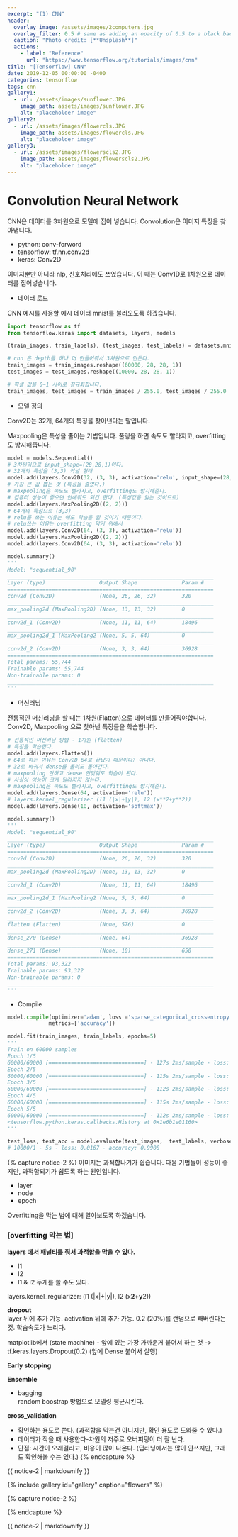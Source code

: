 ```yaml
---
excerpt: "(1) CNN"
header:
  overlay_image: /assets/images/2computers.jpg
  overlay_filter: 0.5 # same as adding an opacity of 0.5 to a black background
  caption: "Photo credit: [**Unsplash**]"
  actions:
    - label: "Reference"
      url: "https://www.tensorflow.org/tutorials/images/cnn"
title: "[Tensorflow] CNN"
date: 2019-12-05 00:00:00 -0400
categories: tensorflow
tags: cnn
gallery1:
  - url: /assets/images/sunflower.JPG
    image_path: assets/images/sunflower.JPG
    alt: "placeholder image"
gallery2:
  - url: /assets/images/flowercls.JPG
    image_path: assets/images/flowercls.JPG
    alt: "placeholder image"
gallery3:
  - url: /assets/images/flowerscls2.JPG
    image_path: assets/images/flowerscls2.JPG
    alt: "placeholder image"   
---
```




# Convolution Neural Network

CNN은 데이터를 3차원으로 모델에 집어 넣습니다.
Convolution은 이미지 특징을 찾아냅니다. 

- python: conv-forword 
- tensorflow: tf.nn.conv2d 
- keras: Conv2D

이미지뿐만 아니라 nlp, 신호처리에도 쓰였습니다. 이 때는 Conv1D로 1차원으로 데이터를 집어넣습니다.


- 데이터 로드 

CNN 예시를 사용할 예시 데이터 mnist를 불러오도록 하겠습니다.

```python
import tensorflow as tf
from tensorflow.keras import datasets, layers, models

(train_images, train_labels), (test_images, test_labels) = datasets.mnist.load_data()

# cnn 은 depth를 하나 더 만들어줘서 3차원으로 만든다. 
train_images = train_images.reshape((60000, 28, 28, 1))
test_images = test_images.reshape((10000, 28, 28, 1))

# 픽셀 값을 0~1 사이로 정규화합니다.
train_images, test_images = train_images / 255.0, test_images / 255.0
```

- 모델 정의

Conv2D는 32개, 64개의 특징을 찾아낸다는 말입니다. 

Maxpooling은 특성을 줄이는 기법입니다. 풀링을 하면 속도도 빨라지고, overfitting도 방지해줍니다. 


```python
model = models.Sequential()
# 3차원임으로 input_shape=(28,28,1)이다. 
# 32개의 특성을 (3,3) 커널 형태
model.add(layers.Conv2D(32, (3, 3), activation='relu', input_shape=(28, 28, 1)))
# 가장 큰 값 뽑는 것 (특성을 줄였다.)
# maxpooling은 속도도 빨라지고, overfitting도 방지해준다. 
# 컴퓨터 성능이 좋으면 안해줘도 되긴 한다. (특성값을 잃는 것이므로)
model.add(layers.MaxPooling2D((2, 2)))
# 64개의 특성으로 (3,3)
# relu를 쓰는 이유는 얘도 학습을 할 것이기 때문이다. 
# relu쓰는 이유는 overfitting 막기 위해서 
model.add(layers.Conv2D(64, (3, 3), activation='relu'))
model.add(layers.MaxPooling2D((2, 2)))
model.add(layers.Conv2D(64, (3, 3), activation='relu'))

model.summary()
'''
Model: "sequential_90"
_________________________________________________________________
Layer (type)                 Output Shape              Param #   
=================================================================
conv2d (Conv2D)              (None, 26, 26, 32)        320       
_________________________________________________________________
max_pooling2d (MaxPooling2D) (None, 13, 13, 32)        0         
_________________________________________________________________
conv2d_1 (Conv2D)            (None, 11, 11, 64)        18496     
_________________________________________________________________
max_pooling2d_1 (MaxPooling2 (None, 5, 5, 64)          0         
_________________________________________________________________
conv2d_2 (Conv2D)            (None, 3, 3, 64)          36928     
=================================================================
Total params: 55,744
Trainable params: 55,744
Non-trainable params: 0
_________________________________________________________________
'''
```

- 머신러닝 

전통적인 머신러닝을 할 때는 1차원(Flatten)으로 데이터를 만들어줘야합니다. 
Conv2D, Maxpooling 으로 찾아낸 특징들을 학습합니다. 

```python
# 전통적인 머신러닝 방법 - 1차원 (flatten)
# 특징을 학습한다. 
model.add(layers.Flatten())
# 64로 하는 이유는 Conv2D 64로 끝났기 때문이다? 아니다.
# 32로 바궈서 dense를 돌려도 돌아간다. 
# maxpooling 안하고 dense 안맞춰도 학습이 된다. 
# 사실상 성능이 크게 달라지지 않는다. 
# maxpooling은 속도도 빨라지고, overfitting도 방지해준다. 
model.add(layers.Dense(64, activation='relu'))
# layers.kernel_regularizer (l1 (|x|+|y|), l2 (x**2+y**2))
model.add(layers.Dense(10, activation='softmax'))

model.summary()
'''
Model: "sequential_90"
_________________________________________________________________
Layer (type)                 Output Shape              Param #   
=================================================================
conv2d (Conv2D)              (None, 26, 26, 32)        320       
_________________________________________________________________
max_pooling2d (MaxPooling2D) (None, 13, 13, 32)        0         
_________________________________________________________________
conv2d_1 (Conv2D)            (None, 11, 11, 64)        18496     
_________________________________________________________________
max_pooling2d_1 (MaxPooling2 (None, 5, 5, 64)          0         
_________________________________________________________________
conv2d_2 (Conv2D)            (None, 3, 3, 64)          36928     
_________________________________________________________________
flatten (Flatten)            (None, 576)               0         
_________________________________________________________________
dense_270 (Dense)            (None, 64)                36928     
_________________________________________________________________
dense_271 (Dense)            (None, 10)                650       
=================================================================
Total params: 93,322
Trainable params: 93,322
Non-trainable params: 0
_________________________________________________________________
'''
```

- Compile

```python
model.compile(optimizer='adam', loss ='sparse_categorical_crossentropy',
             metrics=['accuracy'])

model.fit(train_images, train_labels, epochs=5)
'''
Train on 60000 samples
Epoch 1/5
60000/60000 [==============================] - 127s 2ms/sample - loss: 0.1477 - accuracy: 0.9537
Epoch 2/5
60000/60000 [==============================] - 115s 2ms/sample - loss: 0.0472 - accuracy: 0.9853
Epoch 3/5
60000/60000 [==============================] - 112s 2ms/sample - loss: 0.0342 - accuracy: 0.9891
Epoch 4/5
60000/60000 [==============================] - 115s 2ms/sample - loss: 0.0249 - accuracy: 0.9922
Epoch 5/5
60000/60000 [==============================] - 112s 2ms/sample - loss: 0.0204 - accuracy: 0.9936
<tensorflow.python.keras.callbacks.History at 0x1e6b1e01160>
'''

test_loss, test_acc = model.evaluate(test_images,  test_labels, verbose=2)
# 10000/1 - 5s - loss: 0.0167 - accuracy: 0.9908
```




{% capture notice-2 %}
이미지는 과적합나기가 쉽습니다. 
다음 기법들이 성능이 좋지만, 과적합되기가 쉽도록 하는 원인입니다. 
- layer
- node
- epoch

Overfitting을 막는 법에 대해 알아보도록 하겠습니다. 

### [overfitting 막는 법]

**layers 에서 패널티를 줘서 과적합을 막을 수 있다.**
- l1
- l2 
- l1 & l2 두개를 쓸 수도 있다.

layers.kernel_regularizer: (l1 (|x|+|y|), l2 (x**2+y**2))

**dropout** <br>
layer 뒤에 추가 가능.
activation 뒤에 추가 가능.
0.2 (20%)를 랜덤으로 빼버린다는 것.
학습속도가 느리다. 

matplotlib에서 (state machine) - 앞에 있는 가장 가까운거 붙어서 하는 것 -> tf.keras.layers.Dropout(0.2) (앞에 Dense 붙어서 실행)

**Early stopping**<br>

**Ensemble**<br>
- bagging <br>
random boostrap 방법으로 모델링 평균시킨다. 

**cross_validation**
- 확인하는 용도로 쓴다. (과적합을 막는건 아니지만, 확인 용도로 도와줄 수 있다.) 
- 데이터가 작을 때 사용한다-차원의 저주로 오버피팅이 더 잘 난다. 
- 단점: 시간이 오래걸리고, 비용이 많이 나온다. (딥러닝에서는 많이 안쓰지만, 그래도 확인해볼 수는 있다.) 
{% endcapture %}

<div class="notice">{{ notice-2 | markdownify }}</div>




{% include gallery id="gallery" caption="flowers" %}



{% capture notice-2 %}

{% endcapture %}

<div class="notice">{{ notice-2 | markdownify }}</div>



